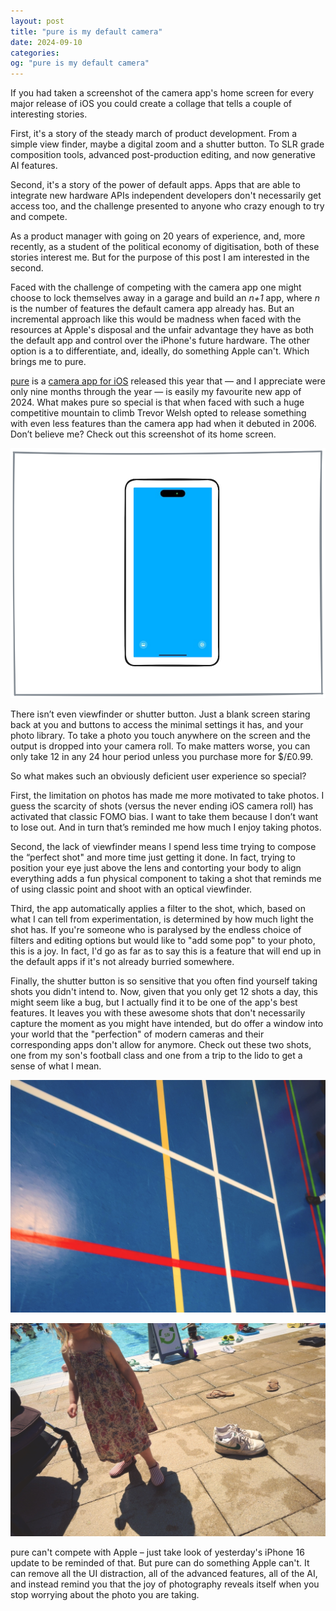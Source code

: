 ```yaml
---
layout: post
title: "pure is my default camera"
date: 2024-09-10
categories:
og: "pure is my default camera"
---
```


If you had taken a screenshot of the camera app's home screen for every major release of iOS you could create a collage that tells a couple of interesting stories.

First, it's a story of the steady march of product development. From a simple view finder, maybe a digital zoom and a shutter button. To SLR grade composition tools, advanced post-production editing, and now generative AI features.

Second, it's a story of the power of default apps. Apps that are able to integrate new hardware APIs independent developers don't necessarily get access too, and the challenge presented to anyone who crazy enough to try and compete.

As a product manager with going on 20 years of experience, and, more recently, as a student of the political economy of digitisation, both of these stories interest me. But for the purpose of this post I am interested in the second.

Faced with the challenge of competing with the camera app one might choose to lock themselves away in a garage and build an *n+1* app, where *n* is the number of features the default camera app already has. But an incremental approach like this would be madness when faced with the resources at Apple's disposal and the unfair advantage they have as both the default app and control over the iPhone's future hardware. The other option is a to differentiate, and, ideally, do something Apple can't. Which brings me to pure.

[pure](https://purecamera.app) is a [camera app for iOS](https://apps.apple.com/app/apple-store/id6503489415?pt=123932392&ct=website&mt=8) released this year that — and I appreciate were only nine months through the year — is easily my favourite new app of 2024. What makes pure so special is that when faced with such a huge competitive mountain to climb Trevor Welsh opted to release something with even less features than the camera app had when it debuted in 2006. Don’t believe me? Check out this screenshot of its home screen.

![pure's homescreen](/assets/img/pure-homescreen.png)

There isn’t even viewfinder or shutter button. Just a blank screen staring back at you and buttons to access the minimal settings it has, and your photo library. To take a photo you touch anywhere on the screen and the output is dropped into your camera roll. To make matters worse, you can only take 12 in any 24 hour period unless you purchase more for $/£0.99.

So what makes such an obviously deficient user experience so special?

First, the limitation on photos has made me more motivated to take photos. I guess the scarcity of shots (versus the never ending iOS camera roll) has activated that classic FOMO bias. I want to take them because I don’t want to lose out. And in turn that’s reminded me how much I enjoy taking photos.

Second, the lack of viewfinder means I spend less time trying to compose the “perfect shot" and more time just getting it done. In fact, trying to position your eye just above the lens and contorting your body to align everything adds a fun physical component to taking a shot that reminds me of using classic point and shoot with an optical viewfinder.

Third, the app automatically applies a filter to the shot, which, based on what I can tell from experimentation, is determined by how much light the shot has. If you're someone who is paralysed by the endless choice of filters and editing options but would like to "add some pop" to your photo, this is a joy. In fact, I'd go as far as to say this is a feature that will end up in the default apps if it's not already burried somewhere.

Finally, the shutter button is so sensitive that you often find yourself taking shots you didn't intend to. Now, given that you only get 12 shots a day, this might seem like a bug, but I actually find it to be one of the app's best features. It leaves you with these awesome shots that don't necessarily capture the moment as you might have intended, but do offer a window into your world that the "perfection" of modern cameras and their corresponding apps don't allow for anymore. Check out these two shots, one from my son's football class and one from a trip to the lido to get a sense of what I mean.

![pure's homescreen](/assets/img/football.jpg)

![pure's homescreen](/assets/img/lido.jpg)

pure can't compete with Apple – just take look of yesterday's iPhone 16 update to be reminded of that. But pure can do something Apple can't. It can remove all the UI distraction, all of the advanced features, all of the AI, and instead remind you that the joy of photography reveals itself when you stop worrying about the photo you are taking.

